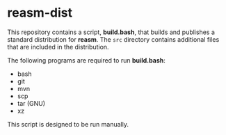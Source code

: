 # reasm-dist

This repository contains a script, **build.bash**, that builds and publishes a
standard distribution for **reasm**. The `src` directory contains additional
files that are included in the distribution.

The following programs are required to run **build.bash**:

* bash
* git
* mvn
* scp
* tar (GNU)
* xz

This script is designed to be run manually.
